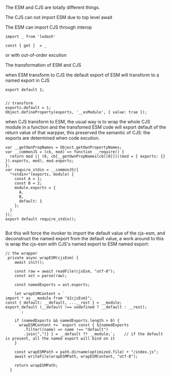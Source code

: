 The ESM and CJS are totally different things.

The CJS can not import ESM due to top level await

The ESM can import CJS through interop

```
import _ from 'lodash'

const { get }  = _
```

or with out-of-order excution

The transformation of ESM and CJS

when ESM transform to CJS the default export of ESM will transform to a named export in CJS

```
export default 1;


// transform
exports.default = 1;
Object.defineProperty(exports, '__esModule', { value: true });
```

when CJS transform to ESM, the usual way is to wrap the whole CJS module in a function and the transfomed
ESM code will export default of the return value of that warpper, this preserved the semantic of CJS: the
exports are determined when code excution.

```by esbuild
var __getOwnPropNames = Object.getOwnPropertyNames;
var __commonJS = (cb, mod) => function __require() {
  return mod || (0, cb[__getOwnPropNames(cb)[0]])((mod = { exports: {} }).exports, mod), mod.exports;
};
var require_stdin = __commonJS({
  "<stdin>"(exports, module) {
    const A = 1;
    const B = 2;
    module.exports = {
      A,
      B,
      default: 1
    };
  }
});
export default require_stdin();


```

But this will force the invoker to import the default value of
the cjs-esm, and deconstruct the named export from the default value, a work around to this is wrap the cjs-esm
with CJS's named export to ESM named export:

```
// the wrapper
 private async wrapESM(cjsEsm) {
    await init();

    const raw = await readFile(cjsEsm, "utf-8");
    const ast = parse(raw);

    const namedExports = ast.exports;

    let wrapESMContent = `
import * as __module from "${cjsEsm}";
const { default: __default, ...__rest } = __module;
export default (__default !== undefined ? __default : __rest);
      `;

    if (namedExports && namedExports.length > 0) {
      wrapESMContent += `export const { ${namedExports
        .filter((name) => name !== "default")
        .join(",")} } = __default ?? __module;`;    // if the default is present, all the named export will bind on it
    }

    const wrapESMPath = path.dirname(optimized.file) + "/index.js";
    await writeFile(wrapESMPath, wrapESMContent, "utf-8");

    return wrapESMPath;
  }
```
